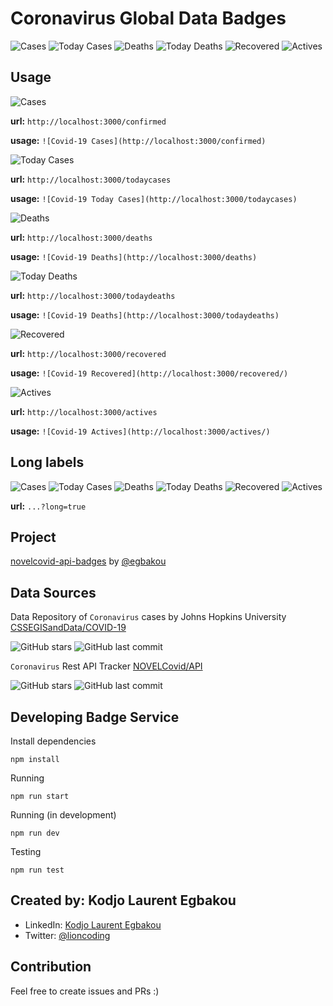 # Coronavirus Global Data Badges
![Cases](http://localhost:3000/confirmed) ![Today Cases](http://localhost:3000/todaycases) ![Deaths](http://localhost:3000/deaths) ![Today Deaths](http://localhost:3000/todaydeaths) ![Recovered](http://localhost:3000/recovered) ![Actives](http://localhost:3000/actives)

## Usage
![Cases](http://localhost:3000/confirmed)

**url:** `http://localhost:3000/confirmed`

**usage:** `![Covid-19 Cases](http://localhost:3000/confirmed)`


![Today Cases](http://localhost:3000/todaycases)

**url:** `http://localhost:3000/todaycases`

**usage:** `![Covid-19 Today Cases](http://localhost:3000/todaycases)`


![Deaths](http://localhost:3000/deaths)

**url:** `http://localhost:3000/deaths`

**usage:** `![Covid-19 Deaths](http://localhost:3000/deaths)`


![Today Deaths](http://localhost:3000/todaydeaths)

**url:** `http://localhost:3000/todaydeaths`

**usage:** `![Covid-19 Deaths](http://localhost:3000/todaydeaths)`


![Recovered](http://localhost:3000/recovered)

**url:** `http://localhost:3000/recovered`

**usage:** `![Covid-19 Recovered](http://localhost:3000/recovered/)`

![Actives](http://localhost:3000/actives)

**url:** `http://localhost:3000/actives`

**usage:** `![Covid-19 Actives](http://localhost:3000/actives/)`


## Long labels
![Cases](http://localhost:3000/confirmed?long=true)
![Today Cases](http://localhost:3000/todaycases?long=true)
![Deaths](http://localhost:3000/deaths?long=true)
![Today Deaths](http://localhost:3000/todaydeaths?long=true)
![Recovered](http://localhost:3000/recovered?long=true)
![Actives](http://localhost:3000/actives?long=true)

**url:** `...?long=true`

## Project
[novelcovid-api-badges](https:/github.com/egbakou/novelcovid-api-badges) by [@egbakou](https:/github.com/egbakou/)

## Data Sources

Data Repository of `Coronavirus` cases by Johns Hopkins University [CSSEGISandData/COVID-19](https:/github.com/CSSEGISandData/COVID-19)

![GitHub stars](https:/img.shields.io/github/stars/CSSEGISandData/COVID-19)
![GitHub last commit](https:/img.shields.io/github/last-commit/CSSEGISandData/COVID-19)

`Coronavirus` Rest API Tracker [NOVELCovid/API](https:/github.com/NOVELCovid/API)

![GitHub stars](https:/img.shields.io/github/stars/NovelCOVID/API)
![GitHub last commit](https:/img.shields.io/github/last-commit/NovelCOVID/API)

## Developing Badge Service

Install dependencies

```shell
npm install
```

Running

```shell
npm run start
```

Running (in development)

```shell
npm run dev
```

Testing

```shell
npm run test
```



## Created by: Kodjo Laurent Egbakou

- LinkedIn: [Kodjo Laurent Egbakou](https://www.linkedin.com/in/laurentegbakou/)
- Twitter: [@lioncoding](https://twitter.com/lioncoding)

## Contribution

Feel free to create issues and PRs :)

